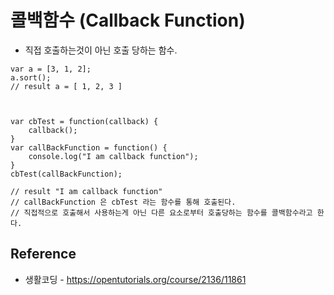 # 콜백함수 (Callback Function)
* 직접 호출하는것이 아닌 호출 당하는 함수.

```JS
var a = [3, 1, 2];
a.sort();
// result a = [ 1, 2, 3 ]



var cbTest = function(callback) {
    callback();
}
var callBackFunction = function() {
    console.log("I am callback function");
}
cbTest(callBackFunction);

// result "I am callback function"
// callBackFunction 은 cbTest 라는 함수를 통해 호출된다.
// 직접적으로 호출해서 사용하는게 아닌 다른 요소로부터 호출당하는 함수를 콜백함수라고 한다.

```

## Reference
* 생활코딩 - https://opentutorials.org/course/2136/11861